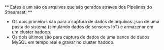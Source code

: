 ** Estes é um são os arquivos que são gerados atráves dos Pipelines do Streamset: **
- Os dois primeiros são para a captura de dados de arquivos .json de uma pasta do sistema (simulando dados de sensores IoT) e armazenar em um cluster hadoop.
- Os dois últimos são para captura de dados de uma banco de dados MySQL em tempo real e gravar no cluster hadoop.
